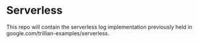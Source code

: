 # Serverless

This repo will contain the serverless log implementation previously held in google.com/trillian-examples/serverless.
